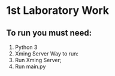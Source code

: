 # 1st Laboratory Work # 

To run you must need:
-------------------------
1) Python 3
2) Xming Server
Way to run:
1) Run Xming Server;
2) Run main.py
